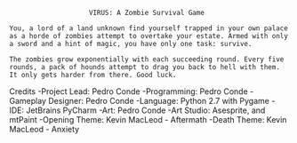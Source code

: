 						VIRUS: A Zombie Survival Game

	You, a lord of a land unknown find yourself trapped in your own palace as a horde of zombies attempt to overtake your estate. Armed with only a sword and a hint of magic, you have only one task: survive. 

	The zombies grow exponentially with each succeeding round. Every five rounds, a pack of hounds attempt to drag you back to hell with them. It only gets harder from there. Good luck.

Credits
-Project Lead: Pedro Conde
-Programming: Pedro Conde
-Gameplay Designer: Pedro Conde
-Language: Python 2.7 with Pygame
-IDE: JetBrains PyCharm
-Art: Pedro Conde
-Art Studio: Asesprite, and mtPaint
-Opening Theme: Kevin MacLeod - Aftermath
-Death Theme: Kevin MacLeod - Anxiety



